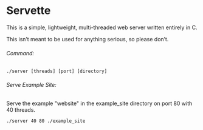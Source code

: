 ﻿# Servette

This is a simple, lightweight, multi-threaded web server written entirely in C.

This isn’t meant to be used for anything serious, so please don’t.

###### Command:
`./server [threads] [port] [directory]`

###### Serve Example Site:
Serve the example "website" in the example_site directory on port 80 with 40 threads.

`./server 40 80 ./example_site`

